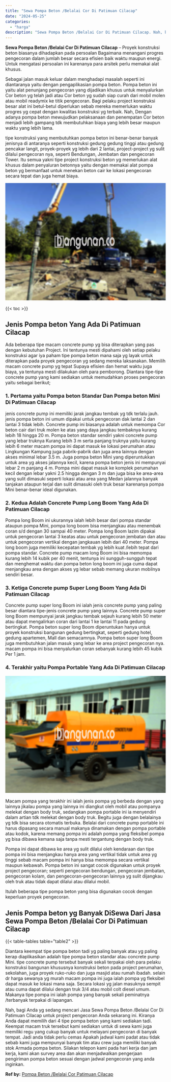```yaml
---
title: "Sewa Pompa Beton /Belalai Cor Di Patimuan Cilacap"
date: "2024-05-25"
categories: 
  - "harga"
description: "Sewa Pompa Beton /Belalai Cor Di Patimuan Cilacap. Nah, bagi Anda yg sedang mencari Jasa Sewa Pompa Beton /Belalai Cor Di Patimuan Cilacap untuk project peng..."
---
```


**Sewa Pompa Beton /Belalai Cor Di Patimuan Cilacap** – Proyek konstruksi beton biasanya dihadapkan pada persoalan Bagaimana menangani progres pengecoran dalam jumlah besar secara efisien baik waktu maupun energi. Untuk mengatasi persoalan ini karenanya para arsitek perlu memakai alat khusus.

Sebagai jalan masuk keluar dalam menghadapi masalah seperti ini diantaranya yaitu dengan pengaplikasian pompa beton. Pompa beton ini yaitu alat penunjang pengecoran yang dijadikan khusus untuk menyalurkan Cor beton yg telah jadi atau Cor beton yg sudah siap curah dari mobil molen atau mobil readymix ke titik pengecoran. Bagi pelaku project konstruksi besar alat ini betul-betul diperlukan sebab mereka memerlukan waktu progres yg cepat dengan kwalitas konstruksi yg terbaik. Nah, Dengan adanya pompa beton mewujudkan pelaksanaan dan penempatan Cor beton menjadi lebih gampang tdk membutuhkan biaya yang lebih besar maupun waktu yang lebih lama.

tipe konstruksi yang membutuhkan pompa beton ini benar-benar banyak jenisnya di antaranya seperti konstruksi gedung gedung tinggi atau gedung pencakar langit, proyek-proyek yg lebih dari 2 lantai, project-project yg sulit dilalui pengecoran nya, seperti Bendungan, Jembatan dan pengecoran Tower. Itu semua yakni tipe project konstruksi beton yg memerlukan alat khusus dalam penyaluran betonnya yaitu dengan memakai alat pompa beton yg bermanfaat untuk menekan beton cair ke lokasi pengecoran secara tepat dan juga hemat biaya.

![Sewa Pompa Beton /Belalai Cor Di Patimuan Cilacap](/images/sewa-concrete-pump-12.png)

{{< toc >}}

## Jenis Pompa beton Yang Ada Di Patimuan Cilacap

Ada beberapa tipe macam concrete pump yg bisa diterapkan yang pas dengan kebutuhan Project. Ini tentunya mesti dipahami oleh setiap pelaku konstruksi agar iya paham tipe pompa beton mana saja yg layak untuk diterapkan pada proyek pengecoran yg sedang mereka laksanakan. Memilih macam concrete pump yg tepat Supaya efisien dan hemat waktu juga biaya, ya tentunya mesti dilakukan oleh para pemborong. Diantara tipe-tipe concrete pump yang kami sediakan untuk memudahkan proses pengecoran yaitu sebagai berikut;

### 1\. Pertama yaitu Pompa beton Standar Dan Pompa beton Mini Di Patimuan Cilacap

jenis concrete pump ini memiliki jarak jangkau tembak yg tdk terlalu jauh. jenis pompa beton ini umum dipakai untuk pengecoran dak lantai 2 dan lantai 3 tidak lebih. Concrete pump ini biasanya adalah untuk memompa Cor beton cair dari truk molen ke atas yang daya jangkau tembaknya kurang lebih 18 hingga 20 m. Pompa beton standar sendiri yakni concrete pump yang lebar truknya Kurang lebih 3 m serta panjang truknya yaitu kurang lebih 6 meter macam pompa ini dapat masuk ke lokasi perumahan atau Lingkungan Kampung juga pabrik-pabrik dan juga area lainnya dengan akses minimal lebar 3.5 m. Juga pompa beton Mini yang diperuntukkan untuk area yg akses jalannya kecil, karena pompa beton jenis ini mempunyai lebar 2 m panjang 4 m. Pompa mini dapat masuk ke komplek perumahan kecil dengan lebar yakni 2.5 hingga dengan 3 m dan juga bisa ke area-area yang sulit dimasuki seperti lokasi atau area yang Medan jalannya banyak tanjakan ataupun terjal dan sulit dimasuki oleh truk besar karenanya pompa Mini benar-benar ideal digunakan.

### 2\. Kedua Adalah Concrete Pump Long Boom Yang Ada Di Patimuan Cilacap

Pompa long Boom ini ukurannya ialah lebih besar dari pompa standar ataupun pompa Mini, pompa long boom bisa menjangkau atau menembak coran s/d dengan 30 sampai 40 meter. Pompa long Boom lazim dipakai untuk pengecoran lantai 3 keatas atau untuk pengecoran jembatan dan atau untuk pengecoran vertikal dengan jangkauan lebih dari 40 meter. Pompa long boom juga memiliki kecepatan tembak yg lebih kuat /lebih tepat dari pompa standar. Concrete pump macam long Boom ini bisa memompa kurang lebih 14 kubik per 40 menit, tentunya ini sungguh-sungguh tepat dan menghemat waktu dan pompa beton long boom ini juga cuma dapat menjangkau area dengan akses yg lebar sebab memang ukuran mobilnya sendiri besar.

### 3\. Ketiga Concrete pump Super Long Boom Yang Ada Di Patimuan Cilacap

Concrete pump super long Boom ini ialah jenis concrete pump yang paling besar diantara tipe-jenis concrete pump yang lainnya. Concrete pump super long Boom mempunyai jarak jangkau tembak sejauh kurang lebih 50 meter atau dapat mengalirkan coran dari lantai 1 ke lantai 11 pada gedung bertingkat. Pompa beton super long Boom diperuntukan hanya untuk proyek konstruksi bangunan gedung bertingkat, seperti gedung hotel, gedung apartemen, Mall dan semacamnya. Pompa beton super long Boom juga membutuhkan jalan masuk yang lebar ke area project pengecoran nya. macam pompa ini bisa menyalurkan coran sebanyak kurang lebih 45 kubik Per 1 jam.

### 4\. Terakhir yaitu Pompa Portable Yang Ada Di Patimuan Cilacap

![Sewa Pompa Beton /Belalai Cor Di Patimuan Cilacap](/images/sewa-concrete-pump-07.png)

Macam pompa yang terakhir ini ialah jenis pompa yg berbeda dengan yang lainnya jikalau pompa yang lainnya ini diangkut oleh mobil atau pompanya melekat dengan body truk, sedangkan pompa portable ini ia menyendiri dalam artian tdk melekat dengan body truk. Begitu juga dengan belalainya yg tdk bisa secara otomatis terbuka. Belalai dari concrete pump portable ini harus dipasang secara manual makanya dinamakan dengan pompa portable atau kodok, karena memang pompa ini adalah pompa yang fleksibel pompa yg bisa dibawa kemana saja tanpa mesti tergantung dengan body truk.

Pompa ini dapat dibawa ke area yg sulit dilalui oleh kendaraan dan tipe pompa ini bisa menjangkau hanya area yang vertikal tidak untuk area yg tinggi sebab macam pompa ini hanya bisa memompa secara vertikal maupun kebawah. Pompa beton ini sangat cocok digunakan untuk proyek project pengecoran; seperti pengecoran bendungan, pengecoran jembatan, pengecoran kolam, dan pengecoran-pengecoran lainnya yg sulit dijangkau oleh truk atau tidak dapat dilalui atau dilalui mobil.

Itulah beberapa tipe pompa beton yang bisa digunakan cocok dengan keperluan proyek pengecoran.

## Jenis Pompa beton yg Banyak DiSewa Dari Jasa Sewa Pompa Beton /Belalai Cor Di Patimuan Cilacap

{{< table-tables table="table2" >}}

Diantara keempat tipe pompa beton tadi yg paling banyak atau yg paling kerap diaplikasikan adalah tipe pompa beton standar atau concrete pump Mini. tipe concrete pump tersebut banyak sekali terpakai oleh para pelaku konstruksi bangunan khususnya konstruksi beton pada project perumahan, sekolahan, juga proyek ruko-ruko dan juga masjid atau rumah ibadah. selain dr harga sewanya yg murah macam pompa ini juga ialah pompa yg fleksibel dapat masuk ke lokasi mana saja. Secara lokasi yg jalan masuknya sempit atau cuma dapat dilalui dengan truk 3/4 atau mobil colt diesel umum. Makanya tipe pompa ini ialah pompa yang banyak sekali peminatnya /terbanyak terpakai di lapangan.

Nah, bagi Anda yg sedang mencari Jasa Sewa Pompa Beton /Belalai Cor Di Patimuan Cilacap untuk project pengecoran Anda sekarang ini. Kiranya Anda dapat memilih dari 4 tipe pompa beton yang kami sediakan tadi. Keempat macam truk tersebut kami sediakan untuk di sewa kami juga memiliki regu yang cukup banyak untuk melayani pengecoran di banyak tempat. Jadi anda tidak perlu cemas Apakah jadwal kami padat atau tidak sebab kami juga mempunyai banyak tim atau crew juga memiliki banyak stok Armada pompa beton. Silakan telepon kami pada hari kerja dan jam kerja, kami akan survey area dan akan menjadwalkan pengerjaan pengiriman pompa beton sesuai dengan jadwal pengecoran yang anda inginkan.

**Ref by:** [Pompa Beton /Belalai Cor Patimuan Cilacap](https://id.wikipedia.org/wiki/Pompa)
